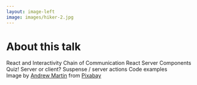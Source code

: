 ```yaml
---
layout: image-left
image: images/hiker-2.jpg
---
```


<div class="-mx-6">
    <h1 class=" pb-2">About this talk</h1>
    <v-clicks>
        <IconBullet icon="icons/blue/repeat.svg">
           React and Interactivity
        </IconBullet>
        <IconBullet icon="icons/blue/link.svg">
           Chain of Communication
        </IconBullet>
        <IconBullet icon="icons/blue/blocks.svg">
           React Server Components
        </IconBullet>
        <IconBullet icon="icons/blue/badge-check.svg">
           Quiz! Server or client?
        </IconBullet>
        <IconBullet icon="icons/blue/action.svg">
           Suspense / server actions
        </IconBullet>
        <IconBullet icon="icons/blue/code.svg">
           Code examples
        </IconBullet>
    </v-clicks>
</div>

<Caption>Image by <a href="https://pixabay.com/users/aitoff-388338/?utm_source=link-attribution&utm_medium=referral&utm_campaign=image&utm_content=1984421">Andrew Martin</a> from <a href="https://pixabay.com//?utm_source=link-attribution&utm_medium=referral&utm_campaign=image&utm_content=1984421">Pixabay</a></Caption>